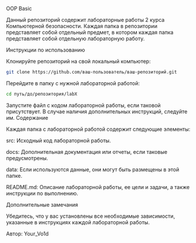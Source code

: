 OOP Basic 

Данный репозиторий содержит лабораторные работы 2 курса Компьютерной безопасности. Каждая папка в репозитории представляет собой отдельный предмет, в котором каждая папка представляет собой отдельную лабораторную работу. 

Инструкции по использованию

Клонируйте репозиторий на свой локальный компьютер:
```bash
git clone https://github.com/ваш-пользователь/ваш-репозиторий.git
```
Перейдите в папку с нужной лабораторной работой:
```bash
cd путь/до/репозитория/labX
```
Запустите файл с кодом лабораторной работы, если таковой присутствует. В случае наличия дополнительных инструкций, следуйте им.
Содержание

Каждая папка с лабораторной работой содержит следующие элементы:

src: Исходный код лабораторной работы.

docs: Дополнительная документация или отчеты, если таковые предусмотрены.

data: Если используются данные, они могут быть размещены в этой папке.

README.md: Описание лабораторной работы, ее цели и задачи, а также инструкции по выполнению.

Дополнительные замечания

Убедитесь, что у вас установлены все необходимые зависимости, указанные в инструкциях каждой лабораторной работы.

Автор: Your_Vo1d
